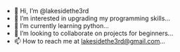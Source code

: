 - 👋 Hi, I’m @lakesidethe3rd
- 👀 I’m interested in upgrading my  programming skills...
- 🌱 I’m currently learning python...
- 💞️ I’m looking to collaborate on projects for beginners...
- 📫 How to reach me at lakesidethe3rd@gmail.com...

<!---
lakesidethe3rd/lakesidethe3rd is a ✨ special ✨ repository because its `README.md` (this file) appears on your GitHub profile.
You can click the Preview link to take a look at your changes.
--->
